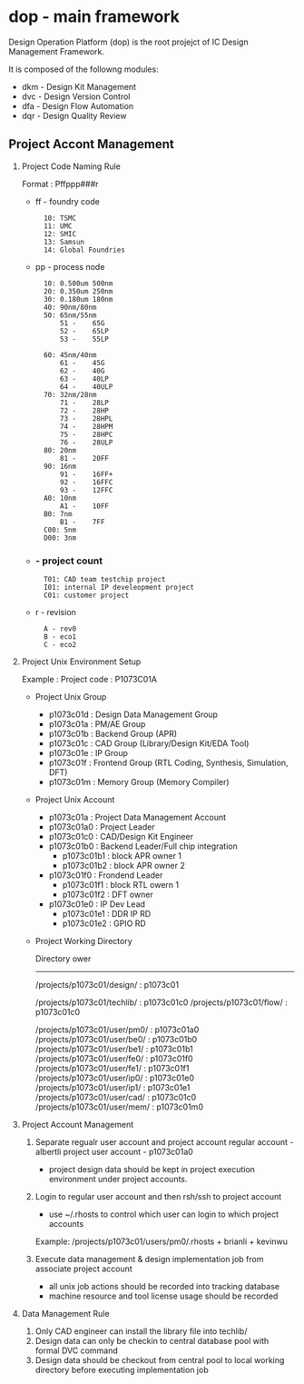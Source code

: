 # dop - main framework
Design Operation Platform (dop) is the root projejct of IC Design Management Framework.

It is composed of the followng modules:
* dkm - Design Kit Management
* dvc - Design Version Control
* dfa - Design Flow Automation
* dqr - Design Quality Review

## Project Accont Management

1) Project Code Naming Rule

	Format : Pffppp###r

	* ff - foundry code
	
			10: TSMC
			11: UMC
			12: SMIC
			13: Samsun
			14: Global Foundries

	* pp - process node
	
			10: 0.500um	500nm
			20: 0.350um	250nm
			30: 0.180um	180nm
			40: 90nm/80nm
			50: 65nm/55nm
				51 -	65G
				52 -	65LP
				53 -	55LP

			60: 45nm/40nm
				61 -	45G
				62 -	40G
				63 -	40LP
				64 -	40ULP
			70: 32nm/28nm
				71 -	28LP
				72 -	28HP
				73 -	28HPL
				74 -	28HPM
				75 -	28HPC
				76 -	28ULP
			80: 20nm
				81 -	20FF
			90: 16nm
				91 -	16FF+
				92 -	16FFC
				93 -	12FFC
			A0: 10nm
				A1 -	10FF
			B0: 7nm
				B1 -	7FF
			C00: 5nm
			D00: 3nm

	* ### - project count
	
			T01: CAD team testchip project
			I01: internal IP develeopment project
			C01: customer project

	* r   - revision
	
			A - rev0
			B - eco1
			C - eco2 


2) Project Unix Environment Setup 

	Example : 
	Project code : P1073C01A 

	- Project Unix Group
	
		- p1073c01d : Design Data Management Group
		- p1073c01a : PM/AE Group 
		- p1073c01b : Backend Group (APR)
		- p1073c01c : CAD Group (Library/Design Kit/EDA Tool)
		- p1073c01e : IP Group
		- p1073c01f : Frontend Group (RTL Coding, Synthesis, Simulation, DFT)
		- p1073c01m : Memory Group (Memory Compiler)

	- Project Unix Account
	
		- p1073c01a : Project Data Management Account
		- p1073c01a0 : Project Leader
		- p1073c01c0 : CAD/Design Kit Engineer
		- p1073c01b0 : Backend Leader/Full chip integration
			- p1073c01b1 : block APR owner 1
			- p1073c01b2 : block APR owner 2
		- p1073c01f0 : Frondend Leader
			- p1073c01f1 : block RTL owern 1 
			- p1073c01f2 : DFT owner
		- p1073c01e0 : IP Dev Lead
			- p1073c01e1 : DDR IP RD
			- p1073c01e2 : GPIO RD

	- Project Working Directory
	
		Directory				  ower
		-------------------------------		----------
		/projects/p1073c01/design/		: p1073c01


		/projects/p1073c01/techlib/		: p1073c01c0
		/projects/p1073c01/flow/		: p1073c01c0
	
		/projects/p1073c01/user/pm0/		: p1073c01a0
		/projects/p1073c01/user/be0/		: p1073c01b0
		/projects/p1073c01/user/be1/		: p1073c01b1
		/projects/p1073c01/user/fe0/		: p1073c01f0
		/projects/p1073c01/user/fe1/		: p1073c01f1
		/projects/p1073c01/user/ip0/		: p1073c01e0
		/projects/p1073c01/user/ip1/		: p1073c01e1
		/projects/p1073c01/user/cad/		: p1073c01c0
		/projects/p1073c01/user/mem/		: p1073c01m0
 


3) Project Account Management

	1. Separate regualr user account and project account
		regular account - albertli
		project user account - p1073c01a0

		* project design data should be kept in project execution environment under project accounts.

		
	2. Login to regular user account and then rsh/ssh to project account

		* use ~/.rhosts to control which user can login to which project accounts
	
		Example: 
			/projects/p1073c01/users/pm0/.rhosts
			+ brianli
			+ kevinwu

	3. Execute data management & design implementation job from associate project account

		* all unix job actions should be recorded into tracking database
		* machine resource and tool license usage should be recorded  
		
4) Data Management Rule

	1) Only CAD engineer can install the library file into techlib/
	2) Design data can only be checkin to central database pool with formal DVC command 
	3) Design data should be checkout from central pool to local working directory before executing implementation job

